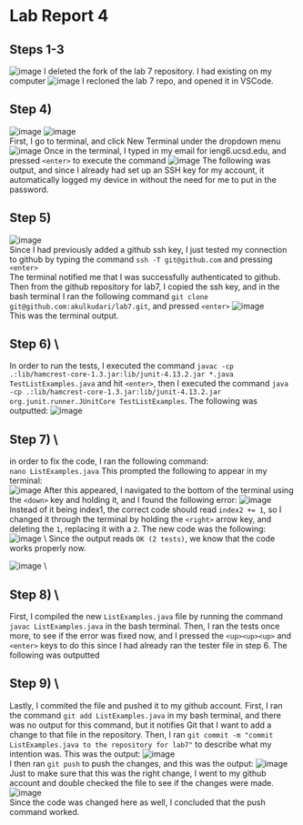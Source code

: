 # Lab Report 4
## Steps 1-3
![image](https://user-images.githubusercontent.com/122570367/221380350-98414cc3-3a3d-42bb-9d6a-de56d358d7eb.png)
I deleted the fork of the lab 7 repository. I had existing on my computer
![image](https://user-images.githubusercontent.com/122570367/221380496-031cafd5-ff8a-4bfa-b575-cfe2727dd661.png)
I recloned the lab 7 repo, and opened it in VSCode.
## Step 4) 
![image](https://user-images.githubusercontent.com/122570367/221380609-e8f2a628-494f-43d6-a44f-206b3d46b0c1.png)
![image](https://user-images.githubusercontent.com/122570367/221380652-edd0f137-8c38-4eb5-8a6e-0ab300538e9c.png) \
First, I go to terminal, and click New Terminal under the dropdown menu 
![image](https://user-images.githubusercontent.com/122570367/221380756-df69b3a8-b2c9-4235-8575-b6d9d6b25573.png)
Once in the terminal, I typed in my email for ieng6.ucsd.edu, and pressed `<enter>` to execute the command
![image](https://user-images.githubusercontent.com/122570367/221380804-a48ba354-44f1-401c-91f7-d18d1d7dfccc.png)
The following was output, and since I already had set up an SSH key for my account, it automatically logged my device in without the need for me to put in the password.
## Step 5) 
![image](https://user-images.githubusercontent.com/122570367/221380947-928d6786-fc90-43c9-b47a-19c65264de31.png) \
Since I had previously added a github ssh key, I just tested my connection to github by typing the command `ssh -T git@github.com` and pressing `<enter>` \
The terminal notified me that I was successfully authenticated to github. Then from the github repository for lab7, I copied the ssh key, and in the bash terminal I ran the following command `git clone git@github.com:akulkudari/lab7.git`, and pressed `<enter>`
![image](https://user-images.githubusercontent.com/122570367/221381396-eec73bc9-2c9e-4758-a184-9177978a3337.png) \
This was the terminal output.
## Step 6) \
In order to run the tests, I executed the command `javac -cp .:lib/hamcrest-core-1.3.jar:lib/junit-4.13.2.jar *.java TestListExamples.java` and hit `<enter>`, then I executed the command `java -cp .:lib/hamcrest-core-1.3.jar:lib/junit-4.13.2.jar org.junit.runner.JUnitCore TestListExamples`. The following was outputted: 
![image](https://user-images.githubusercontent.com/122570367/221689569-51725b8b-a136-40f6-bec4-9674877e3257.png)
## Step 7) \
in order to fix the code, I ran the following command: \
`nano ListExamples.java`
This prompted the following to appear in my terminal: \
![image](https://user-images.githubusercontent.com/122570367/221690450-17b11975-f98d-4030-9fa1-8281b6da6df4.png)
After this appeared, I navigated to the bottom of the terminal using the `<down>` key and holding it, and I found the following error: 
![image](https://user-images.githubusercontent.com/122570367/221690833-012ad7b1-8cc2-4c3e-8aaf-075cd69e724b.png) \
Instead of it being index1, the correct code should read `index2 += 1`, so I changed it through the terminal by holding the `<right>` arrow key, and deleting the `1`, replacing it with a `2`. The new code was the following:
![image](https://user-images.githubusercontent.com/122570367/221691603-8e05bef9-3b30-4de3-8538-af1b000c494b.png) \ 
Since the output reads `OK (2 tests)`, we know that the code works properly now. 

![image](https://user-images.githubusercontent.com/122570367/221690713-3a2210b3-a477-458f-9926-2b4df79f24fd.png) \
## Step 8) \
First, I compiled the new `ListExamples.java` file by running the command `javac ListExamples.java` in the bash terminal. Then, I ran the tests once more, to see if the error was fixed now, and I pressed the `<up><up><up>` and `<enter>` keys to do this since I had already ran the tester file in step 6. The following was outputted

## Step 9) \ 
Lastly, I commited the file and pushed it to my github account. First, I ran the command `git add ListExamples.java` in my bash terminal, and there was no output for this command, but it notifies Git that I want to add a change to that file in the repository. Then, I ran `git commit -m "commit ListExamples.java to the repository for lab7"` to describe what my intention was. This was the output: 
![image](https://user-images.githubusercontent.com/122570367/221692778-5d5fb01b-2c44-450c-bf71-055281e5f57b.png) \
I then ran `git push` to push the changes, and this was the output: 
![image](https://user-images.githubusercontent.com/122570367/221692891-452bc201-3d08-4663-abcf-65ce23f288b7.png) \
Just to make sure that this was the right change, I went to my github account and double checked the file to see if the changes were made. 
![image](https://user-images.githubusercontent.com/122570367/221693051-8486e606-9447-439d-8cc0-55275bc255a2.png) \
Since the code was changed here as well, I concluded that the push command worked.
